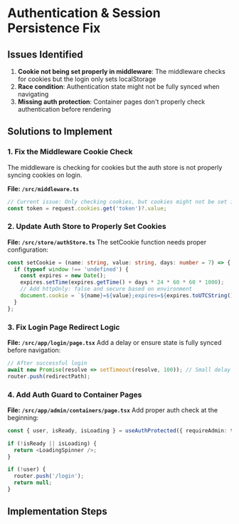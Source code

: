 # Authentication & Session Persistence Fix

## Issues Identified

1. **Cookie not being set properly in middleware**: The middleware checks for cookies but the login only sets localStorage
2. **Race condition**: Authentication state might not be fully synced when navigating
3. **Missing auth protection**: Container pages don't properly check authentication before rendering

## Solutions to Implement

### 1. Fix the Middleware Cookie Check

The middleware is checking for cookies but the auth store is not properly syncing cookies on login.

**File: `/src/middleware.ts`**
```typescript
// Current issue: Only checking cookies, but cookies might not be set immediately
const token = request.cookies.get('token')?.value;
```

### 2. Update Auth Store to Properly Set Cookies

**File: `/src/store/authStore.ts`**
The setCookie function needs proper configuration:

```typescript
const setCookie = (name: string, value: string, days: number = 7) => {
  if (typeof window !== 'undefined') {
    const expires = new Date();
    expires.setTime(expires.getTime() + days * 24 * 60 * 60 * 1000);
    // Add httpOnly: false and secure based on environment
    document.cookie = `${name}=${value};expires=${expires.toUTCString()};path=/;SameSite=Lax`;
  }
};
```

### 3. Fix Login Page Redirect Logic

**File: `/src/app/login/page.tsx`**
Add a delay or ensure state is fully synced before navigation:

```typescript
// After successful login
await new Promise(resolve => setTimeout(resolve, 100)); // Small delay
router.push(redirectPath);
```

### 4. Add Auth Guard to Container Pages

**File: `/src/app/admin/containers/page.tsx`**
Add proper auth check at the beginning:

```typescript
const { user, isReady, isLoading } = useAuthProtected({ requireAdmin: true });

if (!isReady || isLoading) {
  return <LoadingSpinner />;
}

if (!user) {
  router.push('/login');
  return null;
}
```

## Implementation Steps
